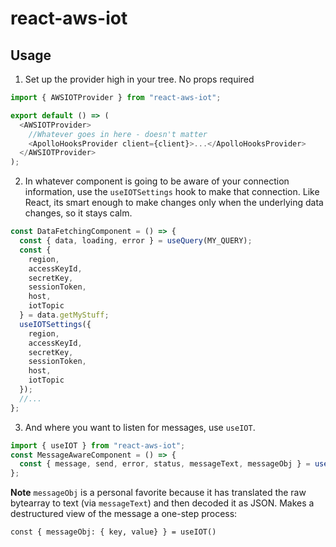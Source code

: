 # react-aws-iot

## Usage

1. Set up the provider high in your tree. No props required

```js
import { AWSIOTProvider } from "react-aws-iot";

export default () => (
  <AWSIOTProvider>
    //Whatever goes in here - doesn't matter
    <ApolloHooksProvider client={client}>...</ApolloHooksProvider>
  </AWSIOTProvider>
);
```

2. In whatever component is going to be aware of your connection information, use the `useIOTSettings` hook to make that connection. Like React, its smart enough to make changes only when the underlying data changes, so it stays calm.

```js
const DataFetchingComponent = () => {
  const { data, loading, error } = useQuery(MY_QUERY);
  const {
    region,
    accessKeyId,
    secretKey,
    sessionToken,
    host,
    iotTopic
  } = data.getMyStuff;
  useIOTSettings({
    region,
    accessKeyId,
    secretKey,
    sessionToken,
    host,
    iotTopic
  });
  //...
};
```

3. And where you want to listen for messages, use `useIOT`.

```js
import { useIOT } from "react-aws-iot";
const MessageAwareComponent = () => {
  const { message, send, error, status, messageText, messageObj } = useIOT();
};
```

**Note** `messageObj` is a personal favorite because it has translated the raw bytearray to text (via `messageText`) and then decoded it as JSON. Makes a destructured view of the message a one-step process:

```
const { messageObj: { key, value} } = useIOT()
```
